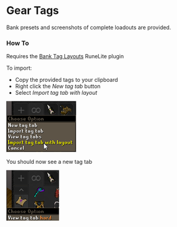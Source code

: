 # Gear Tags

Bank presets and screenshots of complete loadouts are provided.

### How To

Requires the [Bank Tag Layouts](https://runelite.net/plugin-hub/show/bank-tag-layouts) RuneLite plugin

To import:

- Copy the provided tags to your clipboard
- Right click the *New tag tab* button
- Select *Import tag tab with layout*

![Bank Tag Import](../images/Bank%20Tag%20Import.png)

You should now see a new tag tab

![Bank Tag Example](../images/Bank%20Tag%20Example.png)